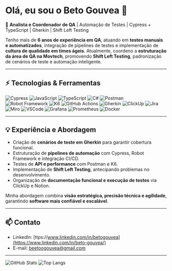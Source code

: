 # Olá, eu sou o Beto Gouvea 👋

🚀 **Analista e Coordenador de QA** | Automação de Testes | Cypress + TypeScript | Gherkin | Shift Left Testing  

Tenho mais de **6 anos de experiência em QA**, atuando em **testes manuais e automatizados**, integração de pipelines de testes e implementação de **cultura de qualidade em times ágeis**. Atualmente, coordeno a **estruturação da área de QA na Movtech**, promovendo **Shift Left Testing**, padronização de cenários de teste e automação inteligente.  

---

## ⚡ Tecnologias & Ferramentas

![Cypress](https://img.shields.io/badge/Cypress-100000?style=for-the-badge&logo=cypress&logoColor=white)
![JavaScript](https://img.shields.io/badge/JavaScript-F7DF1E?style=for-the-badge&logo=javascript&logoColor=black)
![TypeScript](https://img.shields.io/badge/TypeScript-007ACC?style=for-the-badge&logo=typescript&logoColor=white)
![C#](https://img.shields.io/badge/C%23-239120?style=for-the-badge&logo=c-sharp&logoColor=white)
![Postman](https://img.shields.io/badge/Postman-FF6C37?style=for-the-badge&logo=postman&logoColor=white)
![Robot Framework](https://img.shields.io/badge/Robot_Framework-000000?style=for-the-badge&logo=robot-framework&logoColor=white)
![K6](https://img.shields.io/badge/K6-FF6F00?style=for-the-badge&logo=k6&logoColor=white)
![GitHub Actions](https://img.shields.io/badge/GitHub_Actions-2088FF?style=for-the-badge&logo=github-actions&logoColor=white)
![Gherkin](https://img.shields.io/badge/Gherkin-5C4EE5?style=for-the-badge)
![ClickUp](https://img.shields.io/badge/ClickUp-7B68EE?style=for-the-badge&logo=clickup&logoColor=white)
![Jira](https://img.shields.io/badge/Jira-0052CC?style=for-the-badge&logo=jira&logoColor=white)
![Miro](https://img.shields.io/badge/Miro-FF7C0A?style=for-the-badge&logo=miro&logoColor=white)
![VSCode](https://img.shields.io/badge/VSCode-007ACC?style=for-the-badge&logo=visual-studio-code&logoColor=white)
![Grafana](https://img.shields.io/badge/Grafana-F46800?style=for-the-badge&logo=grafana&logoColor=white)
![Prometheus](https://img.shields.io/badge/Prometheus-E6522C?style=for-the-badge&logo=prometheus&logoColor=white)
![Docker](https://img.shields.io/badge/Docker-2496ED?style=for-the-badge&logo=docker&logoColor=white)

---

## 💡 Experiência e Abordagem

- Criação de **cenários de teste em Gherkin** para garantir cobertura funcional.  
- Estruturação de **pipelines de automação** com Cypress, Robot Framework e integração CI/CD.  
- Testes de **API e performance** com Postman e K6.  
- Implementação de **Shift Left Testing**, antecipando problemas no desenvolvimento.  
- Organização de **documentação funcional e execução de testes** via ClickUp e Notion.  

Minha abordagem combina **visão estratégica, precisão técnica e agilidade**, garantindo **software mais confiável e escalável**.

---

## 📫 Contato

- LinkedIn: [ttps://www.linkedin.com/in/betogouvea](https://www.linkedin.com/in/beto-gouvea/)
- E-mail: beetoogouvea@gmail.com  

---

![GitHub Stats](https://github-readme-stats.vercel.app/api?username=BetoGouvea&show_icons=true&theme=dracula&hide=issues)
![Top Langs](https://github-readme-stats.vercel.app/api/top-langs/?username=BetoGouvea&layout=compact&theme=dracula)
